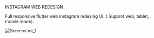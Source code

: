 INSTAGRAM WEB REDESIGN

Full responsive flutter web instagram redesing UI. ( Supprot web, tablet, mobile mode). 

![Screenshot_1](https://user-images.githubusercontent.com/89051381/137144652-d9f05f01-b991-4316-acd6-ebe2970154d7.jpg)

